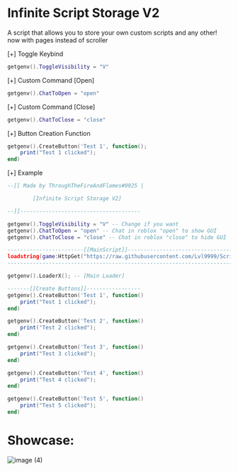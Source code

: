 # Infinite Script Storage V2
A script that allows you to store your own custom scripts and any other! now with pages instead of scroller

[+] Toggle Keybind
```lua
getgenv().ToggleVisibility = "V"
```
[+] Custom Command [Open]
```lua
getgenv().ChatToOpen = "open" 
```
[+] Custom Command [Close]
```lua
getgenv().ChatToClose = "close"
```
[+] Button Creation Function
```lua
getgenv().CreateButton('Test 1', function();
    print("Test 1 clicked");
end)
```
[+] Example
```lua
--[[ Made by ThroughTheFireAndFlames#9925 | 

        [Infinite Script Storage V2]

--]]--------------------------------------

getgenv().ToggleVisibility = "V" -- Change if you want
getgenv().ChatToOpen = "open" -- Chat in roblox "open" to show GUI
getgenv().ChatToClose = "close" -- Chat in roblox "close" to hide GUI

------------------------[[MainScript]]----------------------------------------------------------------
loadstring(game:HttpGet("https://raw.githubusercontent.com/Lvl9999/ScriptStorageV2/main/Universal"))(); 
------------------------------------------------------------------------------------------------------

getgenv().LoaderX(); -- [Main Loader]

-------[[Create Buttons]]-----------------
getgenv().CreateButton('Test 1', function()
    print("Test 1 clicked");
end)

getgenv().CreateButton('Test 2', function()
    print("Test 2 clicked");
end)

getgenv().CreateButton('Test 3', function()
    print("Test 3 clicked");
end)

getgenv().CreateButton('Test 4', function()
    print("Test 4 clicked");
end)

getgenv().CreateButton('Test 5', function()
    print("Test 5 clicked");
end)
```

# Showcase:

![image (4)](https://github.com/Lvl9999/ScriptStorageV2/assets/123672448/1e1b1e08-d5cf-4975-abcd-602ba9aa239c)

